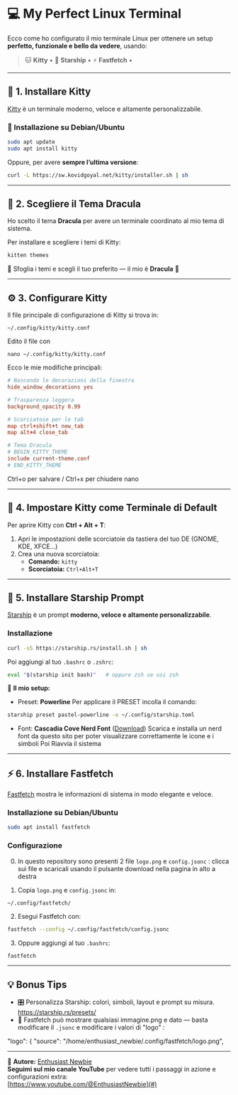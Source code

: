 # 💻 My Perfect Linux Terminal

Ecco come ho configurato il mio terminale Linux per ottenere un setup **perfetto, funzionale e bello da vedere**, usando:

> 🐱 **Kitty** • 🚀 **Starship** • ⚡ **Fastfetch** • 

---

## 🧩 1. Installare Kitty

[Kitty](https://sw.kovidgoyal.net/kitty/) è un terminale moderno, veloce e altamente personalizzabile.

### 🐧 Installazione su Debian/Ubuntu

```bash
sudo apt update
sudo apt install kitty
```

Oppure, per avere **sempre l’ultima versione**:

```bash
curl -L https://sw.kovidgoyal.net/kitty/installer.sh | sh
```

---

## 🎨 2. Scegliere il Tema Dracula

Ho scelto il tema **Dracula** per avere un terminale coordinato al mio tema di sistema.

Per installare e scegliere i temi di Kitty:

```bash
kitten themes
```

📌 Sfoglia i temi e scegli il tuo preferito — il mio è **Dracula** 🦇

---

## ⚙️ 3. Configurare Kitty

Il file principale di configurazione di Kitty si trova in:

```
~/.config/kitty/kitty.conf
```
Edito il file con 
```
nano ~/.config/kitty/kitty.conf
```

Ecco le mie modifiche principali:

```conf
# Nascondo le decorazioni della finestra
hide_window_decorations yes

# Trasparenza leggera
background_opacity 0.99

# Scorciatoie per le tab
map ctrl+shift+t new_tab
map alt+4 close_tab

# Tema Dracula
# BEGIN_KITTY_THEME
include current-theme.conf
# END_KITTY_THEME
```
Ctrl+o per salvare / Ctrl+x per chiudere nano 

---

## 🧰 4. Impostare Kitty come Terminale di Default

Per aprire Kitty con **Ctrl + Alt + T**:

1. Apri le impostazioni delle scorciatoie da tastiera del tuo DE (GNOME, KDE, XFCE…)
2. Crea una nuova scorciatoia:
   - **Comando:** `kitty`
   - **Scorciatoia:** `Ctrl+Alt+T`

---

## 🚀 5. Installare Starship Prompt

[Starship](https://starship.rs/) è un prompt **moderno, veloce e altamente personalizzabile**.

### Installazione

```bash
curl -sS https://starship.rs/install.sh | sh
```

Poi aggiungi al tuo `.bashrc` o `.zshrc`:

```bash
eval "$(starship init bash)"   # oppure zsh se usi zsh
```

🧠 **Il mio setup:**  
- Preset: **Powerline**
Per applicare il PRESET incolla il comando:

```bash
starship preset pastel-powerline -o ~/.config/starship.toml
```

- Font: **Cascadia Cove Nerd Font** ([Download](https://www.nerdfonts.com/font-downloads))
Scarica e installa un nerd font da questo sito per poter visualizzare correttamente le icone e i simboli
Poi Riavvia il sistema

---

## ⚡ 6. Installare Fastfetch

[Fastfetch](https://github.com/LinusDierheimer/fastfetch) mostra le informazioni di sistema in modo elegante e veloce.

### Installazione su Debian/Ubuntu

```bash
sudo apt install fastfetch
```

### Configurazione
0. In questo repository sono presenti 2 file  `logo.png` e `config.jsonc` : clicca sui file e scaricali usando il pulsante download nella pagina in alto a destra


1. Copia `logo.png` e `config.jsonc`  in:

```
~/.config/fastfetch/
```

2. Esegui Fastfetch con:

```bash
fastfetch --config ~/.config/fastfetch/config.jsonc
```

3. Oppure aggiungi al tuo `.bashrc`:

```bash
fastfetch
```

---

## 💡 Bonus Tips

- 🎛️ Personalizza Starship: colori, simboli, layout e prompt su misura.  https://starship.rs/presets/
- 🧩 Fastfetch può mostrare qualsiasi immagine.png e dato — basta modificare il `.jsonc` e modificare i valori di "logo" :

"logo":  {
    "source": "/home/enthusiast_newbie/.config/fastfetch/logo.png",
    

---

💬 **Autore:** [Enthusiast Newbie](https://github.com/enthusiast-newbie)  
**Seguimi sul mio canale YouTube** per vedere tutti i passaggi in azione e configurazioni extra:  
[https://www.youtube.com/@EnthusiastNewbie](#)
